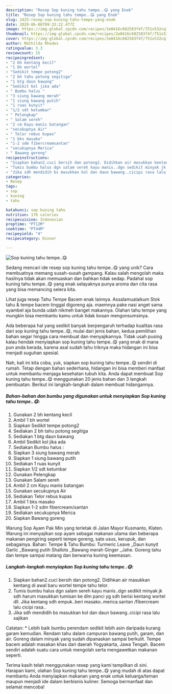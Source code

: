 ```yaml
---
description: "Resep Sop kuning tahu tempe..😋 yang Enak"
title: "Resep Sop kuning tahu tempe..😋 yang Enak"
slug: 2425-resep-sop-kuning-tahu-tempe-yang-enak
date: 2020-06-06T09:33:22.477Z
image: https://img-global.cpcdn.com/recipes/2e0416c682583f4f/751x532cq70/sop-kuning-tahu-tempe😋-foto-resep-utama.jpg
thumbnail: https://img-global.cpcdn.com/recipes/2e0416c682583f4f/751x532cq70/sop-kuning-tahu-tempe😋-foto-resep-utama.jpg
cover: https://img-global.cpcdn.com/recipes/2e0416c682583f4f/751x532cq70/sop-kuning-tahu-tempe😋-foto-resep-utama.jpg
author: Mathilda Rhodes
ratingvalue: 3.3
reviewcount: 15
recipeingredient:
- "2 bh kentang kecil"
- "1 bh wortel"
- "Sedikit tempe potong2"
- "2 bh tahu potong segitiga"
- "1 btg daun bawang"
- "Sedikit kol jika ada"
- " Bumbu halus "
- "3 siung bawang merah"
- "1 siung bawang putih"
- "1 ruas kunyit"
- "1/2 sdt ketumbar"
- " Pelengkap"
- " Salam sereh"
- "2 cm Kayu manis batangan"
- "secukupnya Air"
- " Telor rebus kupas"
- "1 bks masako"
- "1-2 sdm fibercreamsantan"
- "secukupnya Merica"
- " Bawang goreng"
recipeinstructions:
- "Siapkan bahan2.cuci bersih dan potong2. Didihkan air masukkan kentang di awal baru wortel tempe tahu telor."
- "Tumis bumbu halus dgn salam sereh kayu manis..dgn sedikit minyak jk sdh harum masukkan tumisan ke dlm panci yg sdh berisi kentang wortel dll. Jika kentang sdh empuk..beri masako..merica.santan /fibercream lalu cicipi rasa.."
- "Jika sdh mendidih bs masukkan kol dan daun bawang..cicipi rasa lalu sajikan"
categories:
- Resep
tags:
- sop
- kuning
- tahu

katakunci: sop kuning tahu 
nutrition: 176 calories
recipecuisine: Indonesian
preptime: "PT12M"
cooktime: "PT44M"
recipeyield: "4"
recipecategory: Dinner

---
```



![Sop kuning tahu tempe..😋](https://img-global.cpcdn.com/recipes/2e0416c682583f4f/751x532cq70/sop-kuning-tahu-tempe😋-foto-resep-utama.jpg)

Sedang mencari ide resep sop kuning tahu tempe..😋 yang unik? Cara membuatnya memang susah-susah gampang. Kalau salah mengolah maka hasilnya tidak akan memuaskan dan bahkan tidak sedap. Padahal sop kuning tahu tempe..😋 yang enak selayaknya punya aroma dan cita rasa yang bisa memancing selera kita.

Lihat juga resep Tahu Tempe Bacem enak lainnya. Assalamualaikum Stok tahu &amp; tempe bacem tinggal digoreng aja. maemnya pake nasi anget sama syambel aja bunda udah nikmeh banget makannya. Olahan tahu tempe yang mungkin bisa membantu kamu untuk tidak bosan mengonsumsinya.

Ada beberapa hal yang sedikit banyak berpengaruh terhadap kualitas rasa dari sop kuning tahu tempe..😋, mulai dari jenis bahan, kedua pemilihan bahan segar hingga cara membuat dan menyajikannya. Tidak usah pusing kalau hendak menyiapkan sop kuning tahu tempe..😋 yang enak di mana pun anda berada, karena asal sudah tahu triknya maka hidangan ini bisa menjadi suguhan spesial.


Nah, kali ini kita coba, yuk, siapkan sop kuning tahu tempe..😋 sendiri di rumah. Tetap dengan bahan sederhana, hidangan ini bisa memberi manfaat untuk membantu menjaga kesehatan tubuh kita. Anda dapat membuat Sop kuning tahu tempe..😋 menggunakan 20 jenis bahan dan 3 langkah pembuatan. Berikut ini langkah-langkah dalam membuat hidangannya.

<!--inarticleads1-->

##### Bahan-bahan dan bumbu yang digunakan untuk menyiapkan Sop kuning tahu tempe..😋:

1. Gunakan 2 bh kentang kecil
1. Ambil 1 bh wortel
1. Siapkan Sedikit tempe potong2
1. Sediakan 2 bh tahu potong segitiga
1. Sediakan 1 btg daun bawang
1. Ambil Sedikit kol jika ada
1. Sediakan  Bumbu halus :
1. Siapkan 3 siung bawang merah
1. Siapkan 1 siung bawang putih
1. Sediakan 1 ruas kunyit
1. Siapkan 1/2 sdt ketumbar
1. Gunakan  Pelengkap
1. Gunakan  Salam sereh
1. Ambil 2 cm Kayu manis batangan
1. Gunakan secukupnya Air
1. Sediakan  Telor rebus kupas
1. Ambil 1 bks masako
1. Siapkan 1-2 sdm fibercream/santan
1. Sediakan secukupnya Merica
1. Siapkan  Bawang goreng


Warung Sop Ayam Pak Min yang terletak di Jalan Mayor Kusmanto, Klaten. Warung ini menyajikan sop ayam sebagai makanan utama dan beberapa makanan pengiring seperti tempe goreng, sate usus, kerupuk, dan sebagainya. Bahan: Tempe &amp; Tahu Bumbu: Turmeric Leave _Daun kunyit Garlic _Bawang putih Shallots _Bawang merah Ginger _Jahe. Goreng tahu dan tempe sampai matang dan berwarna kuning keemasan. 

<!--inarticleads2-->

##### Langkah-langkah menyiapkan Sop kuning tahu tempe..😋:

1. Siapkan bahan2.cuci bersih dan potong2. Didihkan air masukkan kentang di awal baru wortel tempe tahu telor.
1. Tumis bumbu halus dgn salam sereh kayu manis..dgn sedikit minyak jk sdh harum masukkan tumisan ke dlm panci yg sdh berisi kentang wortel dll. Jika kentang sdh empuk..beri masako..merica.santan /fibercream lalu cicipi rasa..
1. Jika sdh mendidih bs masukkan kol dan daun bawang..cicipi rasa lalu sajikan


Catatan: * Lebih baik bumbu perendam sedikit lebih asin daripada kurang garam kemudian. Rendam tahu dalam campuran bawang putih, garam, dan air. Goreng dalam minyak yang sudah dipanaskan sampai berkulit. Tempe bacem adalah masakan khas dari daerah Yogyakarta, Jawa Tengah. Bacem sendiri adalah suatu cara untuk mengolah serta mengawetkan makanan seperti. 

Terima kasih telah menggunakan resep yang kami tampilkan di sini. Harapan kami, olahan Sop kuning tahu tempe..😋 yang mudah di atas dapat membantu Anda menyiapkan makanan yang enak untuk keluarga/teman maupun menjadi ide dalam berbisnis kuliner. Semoga bermanfaat dan selamat mencoba!

